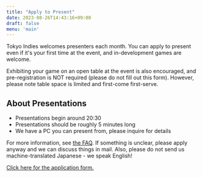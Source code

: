 ```yaml
---
title: "Apply to Present"
date: 2023-08-26T14:43:16+09:00
draft: false
menu: 'main'
---
```


Tokyo Indies welcomes presenters each month. You can apply to present even if it's your first time at the event, and in-development games are welcome.

Exhibiting your game on an open table at the event is also encouraged, and pre-registration is NOT required (please do not fill out this form). However, please note table space is limited and first-come first-serve.

## About Presentations

- Presentations begin around 20:30
- Presentations should be roughly 5 minutes long
- We have a PC you can present from, please inquire for details

For more information, see [the FAQ](/en/faq). If something is unclear, please apply anyway and we can discuss things in mail. Also, please do not send us machine-translated Japanese - we speak English!

[Click here for the application form.](https://forms.gle/12uf6cTkpKMAb6G69)

